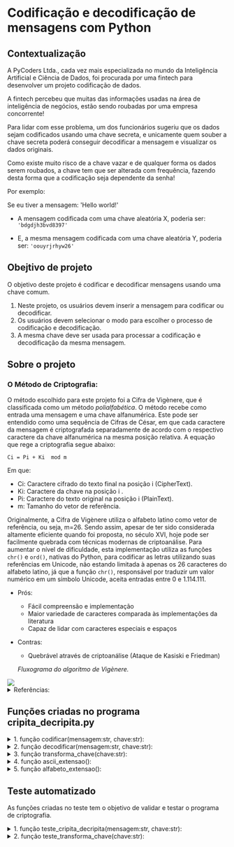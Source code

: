 # Codificação e decodificação de mensagens com Python
## Contextualização

A PyCoders Ltda., cada vez mais especializada no mundo da Inteligência Artificial e Ciência de Dados, foi procurada por uma fintech para desenvolver um projeto codificação de dados. 

A fintech percebeu que muitas das informações usadas na área de inteligência de negócios, estão sendo roubadas por uma empresa concorrente! 

Para lidar com esse problema, um dos funcionários sugeriu que os dados sejam codificados usando uma chave secreta, e unicamente quem souber a chave secreta poderá conseguir decodificar a mensagem e visualizar os dados originais.

Como existe muito risco de a chave vazar e de qualquer forma os dados serem roubados, a chave tem que ser alterada com frequência, fazendo desta forma que a codificação seja dependente da senha! 

Por exemplo:

Se eu tiver a mensagem: 'Hello world!'
- A mensagem codificada com uma chave aleatória X, poderia ser: ```'bdgdjh3bvd8397'```

- E, a mesma mensagem codificada com uma chave aleatória Y, poderia ser: ```'oouyrjrhyw26'```

## Obejtivo de projeto

O objetivo deste projeto é codificar e decodificar mensagens usando uma chave comum.

1. Neste projeto, os usuários devem inserir a mensagem para codificar ou decodificar. 
2. Os usuários devem selecionar o modo para escolher o processo de codificação e decodificação. 
3. A mesma chave deve ser usada para processar a codificação e decodificação da mesma mensagem.

## Sobre o projeto
### O Método de Criptografia:

O método escolhido para este projeto foi a Cifra de Vigènere, que é classificada como um método *polialfabética*. O método recebe como entrada uma mensagem e uma chave alfanumérica. Este pode ser entendido como uma sequência de Cifras de César, em que cada caractere da mensagem é criptografada separadamente de acordo com o respectivo caractere da chave alfanumérica na mesma posição relativa. A equação que rege a criptografia segue abaixo:

```Ci = Pi + Ki  mod m```

Em que:
- Ci: Caractere cifrado do texto final na posição i (CipherText).
- Ki: Caractere da chave  na posição i .
- Pi: Caractere do texto original  na posição i (PlainText).
- m: Tamanho do vetor de referência.


Originalmente, a Cifra de Vigènere utiliza o alfabeto latino como vetor de referência, ou seja, m=26. Sendo assim, apesar de ter sido considerada altamente eficiente quando foi proposta, no século XVI, hoje pode ser facilmente quebrada com técnicas modernas de criptoanálise. Para aumentar o nível de dificuldade, esta implementação utiliza as funções ```chr()``` e ```ord()```, nativas do Python, para codificar as letras utilizando suas referências em Unicode, não estando limitada à apenas os 26 caracteres do alfabeto latino, já que a função ```chr()```, responsável por traduzir um valor numérico em um símbolo Unicode, aceita entradas entre 0 e 1.114.111.

- Prós:
    - Fácil compreensão e implementação
    - Maior variedade de caracteres comparada às implementações da literatura
    - Capaz de lidar com caracteres especiais e espaços
- Contras:
    - Quebrável através de criptoanálise (Ataque de Kasiski e Friedman)



    *Fluxograma do algoritmo de Vigènere.*
<img src='./others/fluxograma.png'>

<details>

<summary>Referências:</summary>


- [Built-in Functions#ord — Python 3.7.17 documentation](https://docs.python.org/3.7/library/functions.html#ord)
- [Built-in Functions#chr — Python 3.7.17 documentation](https://docs.python.org/3.7/library/functions.html#chr)
- [Codificar e Decodificar Usando a Cifra de Vig - wikiHow](https://pt.wikihow.com/Codificar-e-Decodificar-Usando-a-Cifra-de-Vig)
- [Cifra de Vigenère – Wikipédia, a enciclopédia livre (wikipedia.org)](https://pt.wikipedia.org/wiki/Cifra_de_Vigen%C3%A8re)
- [An-Enhanced-Vigenere-Cipher-For-Data-Security-libre.pdf (d1wqtxts1xzle7.cloudfront.net)](https://d1wqtxts1xzle7.cloudfront.net/44594117/An-Enhanced-Vigenere-Cipher-For-Data-Security-libre.pdf?1460300129=&response-content-disposition=inline%3B+filename%3DAn_Enhanced_Vigenere_Cipher_For_Data_Sec.pdf&Expires=1698356584&Signature=USa1XFc1UyD9uB4L6sKdPYgVVDqZwDWoAIy80zv1~ruyf5qHrnylBUFcKik6nUxsuTZBbjCYnWweaji0jaORTsC38IqeHLAP8zwJd8ISiijFj8v0KexdUdBVLYenXHFZf-HbGXIOKjgRHe4d5-6Qow4q0P7XyTC-aBI7-eZe0P357M4XlYWKrAKMoRcl19lX7DbOqyX7Lw-Xa4iDpflr15uYP3Us8HMPyVCjXOyMDZ1di~c4C7fdu0otx7AbKhCrX1rDgXviJUmx~EPOeUI5IjtdCEQ2gJJQpiBdEDiL-vCX7BdoT0YLo2GXtUgWCaDV0iY~-jSGwoffTrdjlSVj6Q__&Key-Pair-Id=APKAJLOHF5GGSLRBV4ZA)
- [Data Security Using Vigenere Cipher and Goldbach Codes Algorithm (researchgate.net)](https://www.researchgate.net/profile/Robbi-Rahim/publication/312651703_Data_Security_Using_Vigenere_Cipher_and_Goldbach_Codes_Algorithm/links/588762edaca272b7b4522a6a/Data-Security-Using-Vigenere-Cipher-and-Goldbach-Codes-Algorithm.pdf)
- [aliyu-2016-ijca-908549-libre.pdf (d1wqtxts1xzle7.cloudfront.net)](https://d1wqtxts1xzle7.cloudfront.net/52095035/aliyu-2016-ijca-908549-libre.pdf?1489104159=&response-content-disposition=inline%3B+filename%3DVigenere_Cipher_Trends_Review_and_Possib.pdf&Expires=1698365495&Signature=Qv3AM6X~3NVg5OaLdRXoJMxQlOuy~VZ2kRyHQtiETloCC1Y-H60CYuqc3g-hVKDup~Liqiol-JVcgEyUpozqRO~sNslxw3oGSdZ~wlQZtF4Fe7Pkzt58B5J-OmPAgmeFjoXzMfrF7YVYdMs4RMRMUS5x3XohQS-urWOmavmyf6k-fWGyMcPnq2T2TdaS7htOxl68CHke0xyZbllmwv7atXwPr4oj9P5rav4Ni~pkoZpL5mcdoh8sxQvMvIQdY~qGH37h0a7lX5pNUucsHDerUQzE7~YFbuOGrwcuOtqJZikvlMOmHOKhkI8fbkk~VEd832C~tXIYRMEWmcBcfA14yg__&Key-Pair-Id=APKAJLOHF5GGSLRBV4ZA)

</details>


## Funções criadas no programa cripita_decripita.py

<details>

<summary>1. função codificar(mensagem:str, chave:str):</summary>

- Aplica o método da Cifra de Vigènere na codificação.

    - ENTRADA:
        - mensagem, ```str```: Texto que irá ser criptografado.
        - chave, ```str```: Senha alfanumérica que irá definir a offset do texto.

    - SAÍDA:
        - mensagem_codificada, ```str```: Mensagem criptografada.

```
'''Função que criptografar a mensagem.'''
def codificar(mensagem : str, chave : str):
    mensagem_codificada = ""

    '''Garante que a chave e a mensagem tenham o mesmo tamanho.'''
    if len(chave) < len(mensagem):
        while len(chave) < len(mensagem):
            chave += chave
    
    chave = chave[:len(mensagem)]

    for car_chave, car_mensagem in zip(chave, mensagem):
        offset = transforma_chave(car_chave)
        mensagem_codificada += chr((ord(car_mensagem) + offset) % ascii_extensao())
    
    return mensagem_codificada
```

</details>

<details>

<summary>2. função decodificar(mensagem:str, chave:str):</summary>

- Aplica o método da Cifra de Vigènere na decodificação.

    - ENTRADA:
        - mensagem, ```str```: Texto que irá ser descriptografado.
        - chave, ```str```: Senha alfanumérica que foi fornecida na criptografia da mensagem original que irá definir a offset do texto.

    - SAÍDA:
        - mensagem_decodificada, ```str```: Mensagem descriptografada.

```
'''Função que descriptografa a mensagem.'''
def decodificar(mensagem : str, chave : str):
    mensagem_decodificada = ""

    '''Garante que a chave e a mensagem tenham o mesmo tamanho.'''
    if len(chave) < len(mensagem):
        while len(chave) < len(mensagem):
            chave += chave
    
    chave = chave[:len(mensagem)]

    for car_chave, car_mensagem in zip(chave, mensagem):
        offset = transforma_chave(car_chave)
        mensagem_decodificada += chr((ord(car_mensagem) - offset) % ascii_extensao())

    
    return mensagem_decodificada
```

</details>

<details>

<summary>3. função transforma_chave(chave:str):</summary>

- Aplica a mudança da chave para o formato numérico e multiplo de 26.

    - ENTRADA:
        - chave, ```str```: Senha alfanumérica que irá ser transformada em numérica.

    - SAÍDA:
        - chave_numerica, ```int```: Retorna a chave em formato numérico multiplo de 26.

```
'''Função que transforma a chave.'''
def transforma_chave(chave : str):
    chave = str(chave)
    chave_numerica = 0

    for caractere in str(chave):
        chave_numerica += ord(caractere)
    
    return chave_numerica % alfabeto_extensao()
```

</details>

<details>

<summary>4. função ascii_extensao():</summary>

- Retorna o intervalo válido para o argumento da função ```chr()``` vai de ```0 até 1.114.111```.

```
'''Define o intervalo válido da funação chr().'''
def ascii_extensao():
    invervalo = 1114112
    return invervalo
```

</details>

<details>

<summary>5. função alfabeto_extensao():</summary>

- Retorna o intervalo de ```26``` caracteres conrespondetes a o alfabeto pt-br.

```
'''Define o intervalo do alfabeto português-BR.'''
def alfabeto_extensao():
    extensao = 26
    return extensao
```

</details>

## Teste automatizado
As funções criadas no teste tem o objetivo de validar e testar o programa de criptografia.

<details>

<summary>1. função teste_cripita_decripita(mensagem:str, chave:str):</summary>

- Aplica o teste nas funções ```codificar(mensagem:str, chave:str)``` e ```decodificar(mensagem:str, chave:str)```

    - ENTRADA:
        - mensagem, ```str```: Mensagem a ser criptografada
        - chave, ```str```: Senha alfanumérica que irá definir a offset do texto.

    - SAÍDA:
        - mensagem == mensagem_decodificada, ```str```: Validação, apos a criptografia irá verificar se a mensagem foi descriptografada corretamente, retorno esperado *True*.

```
def teste_cripita_decripita(mensagem : str, chave : str):
    mensagem_codificada = codificar(mensagem=mensagem, chave=chave)
    mensagem_decodificada = decodificar(mensagem=mensagem_codificada, chave=chave)

    return mensagem == mensagem_decodificada
```

</details>


<details>

<summary>2. função teste_transforma_chave(chave:str):</summary>

- Aplica o teste na função ```transforma_chave(chave:str)```

    - ENTRADA:
        - chave, ```str```: Senha alfanumérica que irá ser transformada em numérica.

    - SAÍDA:
        - transforma_chave(chave) % 26 == 0, ```int```: Validação, caso a função ```transforma_chave(chave:str)``` retorne um número multiplo de 26 o retorno esperado é *True*.

```
def teste_transforma_chave(chave : str):
    return transforma_chave(chave) % 26 == 0
```

</details>